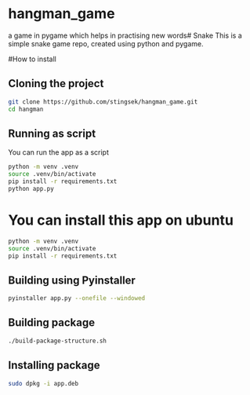 # hangman_game
a game in pygame which helps in practising new words# Snake
This is a simple snake game repo, created using python and pygame.

#How to install

## Cloning the project
```bash
git clone https://github.com/stingsek/hangman_game.git
cd hangman
```

## Running as script

You can run the app as a script

```bash
python -m venv .venv
source .venv/bin/activate
pip install -r requirements.txt
python app.py
```

# You can install this app on ubuntu

```bash
python -m venv .venv
source .venv/bin/activate
pip install -r requirements.txt
```

## Building using Pyinstaller
```bash
pyinstaller app.py --onefile --windowed
```

## Building package
```bash
./build-package-structure.sh
```

## Installing package 
```bash
sudo dpkg -i app.deb
```


